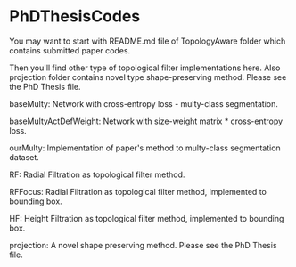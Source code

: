 # PhDThesisCodes

You may want to start with README.md file of TopologyAware folder which contains submitted paper codes.

Then you'll find other type of topological filter implementations here. Also projection folder contains novel type shape-preserving method. Please see the PhD Thesis file.

baseMulty: Network with cross-entropy loss - multy-class segmentation.

baseMultyActDefWeight: Network with size-weight matrix * cross-entropy loss.

ourMulty: Implementation of paper's method to multy-class segmentation dataset.

RF: Radial Filtration as topological filter method.

RFFocus: Radial Filtration as topological filter method, implemented to bounding box.

HF: Height Filtration as topological filter method, implemented to bounding box.

projection: A novel shape preserving method. Please see the PhD Thesis file.
